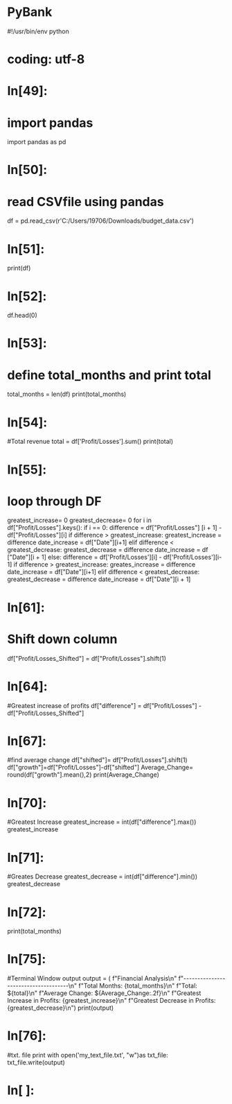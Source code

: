 # PyBank
#!/usr/bin/env python
# coding: utf-8

# In[49]:


# import pandas
import pandas as pd


# In[50]:


# read CSVfile using pandas
df = pd.read_csv(r'C:/Users/19706/Downloads/budget_data.csv') 


# In[51]:


print(df)


# In[52]:


df.head(0)


# In[53]:


# define total_months and print total
total_months = len(df)
print(total_months)


# In[54]:


#Total revenue
total = df['Profit/Losses'].sum()
print(total)


# In[55]:


# loop through DF
greatest_increase= 0
greatest_decrease= 0
for i in df["Profit/Losses"].keys():
    if i == 0:
        difference = df["Profit/Losses"] [i + 1] - df["Profit/Losses"][i]
        if difference > greatest_increase:
            greatest_increase = difference
            date_increase = df["Date"][i+1]
        elif difference < greatest_decrease:
            greatest_decrease = difference
            date_increase = df ["Date"][i + 1]
else:
    difference = df['Profit/Losses'][i] - df['Profit/Losses'][i-1]
    if difference > greatest_increase:
        greates_increase = difference
        date_increase = df["Date"][i+1]
    elif difference < greatest_decrease:
        greatest_decrease = difference
        date_increase = df["Date"][i + 1]


# In[61]:


# Shift down column 
df["Profit/Losses_Shifted"] = df["Profit/Losses"].shift(1)


# In[64]:


#Greatest increase of profits
df["difference"] = df["Profit/Losses"] - df["Profit/Losses_Shifted"]


# In[67]:


#find average change
df["shifted"]= df["Profit/Losses"].shift(1)
df["growth"]=df["Profit/Losses"]-df["shifted"]
Average_Change= round(df["growth"].mean(),2)
print(Average_Change)


# In[70]:


#Greatest Increase
greatest_increase = int(df["difference"].max())
greatest_increase


# In[71]:


#Greates Decrease
greatest_decrease = int(df["difference"].min())
greatest_decrease


# In[72]:


print(total_months)


# In[75]:


#Terminal Window output
output = (
f"Financial Analysis\n"
f"-------------------------------------\n"
f"Total Months: {total_months}\n"
f"Total: ${total}\n"
f"Average Change: ${Average_Change:.2f}\n"
f"Greatest Increase in Profits: {greatest_increase}\n"
f"Greatest Decrease in Profits: {greatest_decrease}\n")
print(output)


# In[76]:


#txt. file print
with open('my_text_file.txt', "w")as txt_file:
    txt_file.write(output)


# In[ ]:
